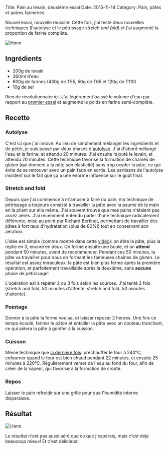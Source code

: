 Title: Pain au levain, deuxième essai
Date: 2015-11-14
Category: Pain, pâtes et autres farineries

Nouvel essai, nouvelle réussite! Cette fois, j'ai testé deux nouvelles techniques (l'autolyse et le pétrissage *stretch and fold*) et j'ai augmenté la proportion de farine complète.

![Hmm](
https://balthazar-rouberol-blog.s3.nl-ams.scw.cloud/2015-11-14+01.36.43_preview.jpeg)

## Ingrédients

- 200g de levain
- 360ml d'eau
- 600g de farines (430g de T55, 50g de T65 et 120g de T110)
- 10g de sel

Rien de révolutionnaire ici. J'ai légèrement baissé le volume d'eau par rapport au [premier essai](/pain-au-levain-premier-essai) et augmenté le poids en farine semi-complète.

## Recette

### Autolyse

C'est ici que j'ai innové. Au lieu de simplement mélanger les ingrédients et de pétrir, je suis passé par deux phases d'[autolyse](http://www.abreadaday.com/the-autolyse-method/). J'ai d'abord mélangé l'eau et la farine, et attendu 20 minutes. J'ai ensuite rajouté le levain, et attendu 20 minutes. Cette technique favorise la formation de chaînes de gluten (qui donnent à la pâte son élasticité) sans trop oxyder la pâte, ce qui évite de se retrouver avec un pain fade en sortie. Les partisans de l'autolyse insistent sur le fait que ça a une énorme influence sur le goût final.

### Stretch and fold

Depuis que j'ai commencé à m'amuser à faire du pain, ma technique de pétrissage a toujours consisté à travailler la pâte avec la paume de la main en la pliant sur elle même. J'ai souvent trouvé que mes pains n'étaient pas assez aérés. J'ai récemment entendu parler d'une technique radicalement différente, mise au point par [Richard Bertinet](https://www.youtube.com/watch?v=kXV8mayG3W0), permettant de travailler des pâtes à fort taux d'hydratation (plus de 80%!) tout en conservant son aération.

L'idée est simple (comme montré dans cette [vidéo](https://www.youtube.com/watch?v=VrcTHcLQ_GM)): on étire la pâte, plus la replie en 3, encore en deux. On forme ensuite une boule, et on **attend** pendant 50 minutes, avant de recommencer. Pendant ces 50 minutes, la pâte va travailler pour nous en formant les fameuses chaînes de gluten. Le résultat est assez miraculeux: la pâte est bien plus ferme après la première opération, et parfaitement travaillable après la deuxième, sans **aucune** phase de pétrissage!

L'opération est à répéter 2 ou 3 fois selon les sources. J'ai tenté 2 fois (stretch and fold, 50 minutes d'attente, stretch and fold, 50 minutes d'attente).

### Pointage

Donner à la pâte la forme voulue, et laisser reposer 2 heures. Une fois ce temps écoulé, fariner le pâton et entailler la pâte avec un couteau tranchant, ce qui aidera la pâte à gonfler à la cuisson.

### Cuisson

Même technique que [la dernière fois](/pain-au-levain-premier-essai): préchauffer le four à 240°C, enfourner quand le four est bien chaud pendant 22 minutes, et ensuite 25 minutes à 220°C. Régulièrement verser de l'eau au fond du four, afin de créer de la vapeur, qui favorisera la formation de croûte.

### Repos

Laisser le pain refroidir sur une grille pour que l'humidité interne disparaisse.


## Résultat

![Hmm](
https://balthazar-rouberol-blog.s3.nl-ams.scw.cloud/2015-11-14+09.43.35_preview.jpeg)

Le résultat n'est pas aussi aéré que ce que j'espérais, mais c'est déjà beaucoup mieux! Et c'est délicieux!